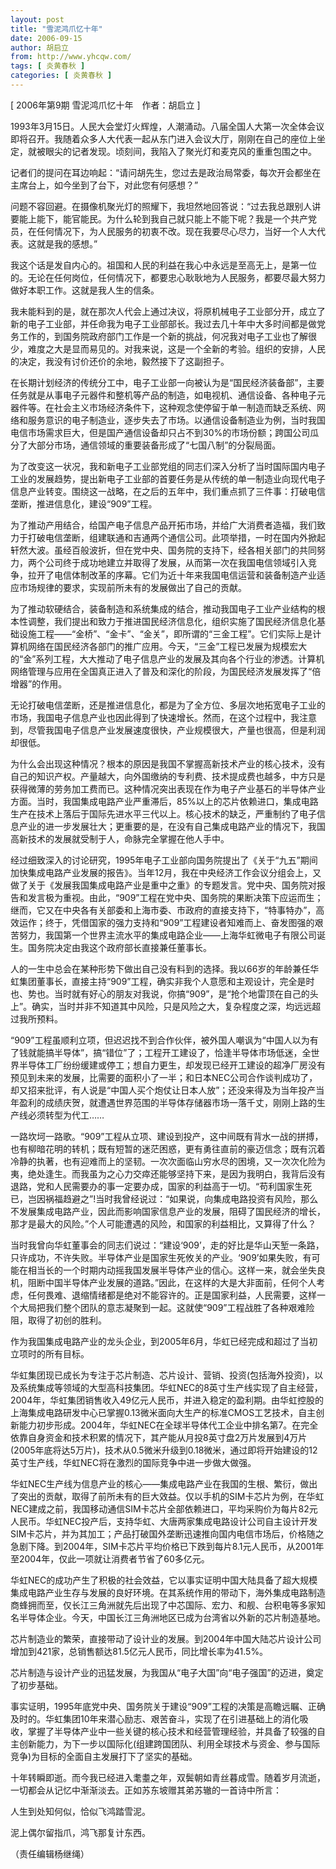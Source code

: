 ```yaml
---
layout: post
title: "雪泥鸿爪忆十年"
date: 2006-09-15
author: 胡启立
from: http://www.yhcqw.com/
tags: [ 炎黄春秋 ]
categories: [ 炎黄春秋 ]
---
```



[ 2006年第9期 雪泥鸿爪忆十年　作者：胡启立 ]


1993年3月15日。人民大会堂灯火辉煌，人潮涌动。八届全国人大第一次全体会议即将召开。我随着众多人大代表一起从东门进入会议大厅，刚刚在自己的座位上坐定，就被眼尖的记者发现。顷刻间，我陷入了聚光灯和麦克风的重重包围之中。

记者们的提问在耳边响起：“请问胡先生，您过去是政治局常委，每次开会都坐在主席台上，如今坐到了台下，对此您有何感想？”


问题不容回避。在摄像机聚光灯的照耀下，我坦然地回答说：“过去我总跟别人讲要能上能下，能官能民。为什么轮到我自己就只能上不能下呢？我是一个共产党员，在任何情况下，为人民服务的初衷不改。现在我要尽心尽力，当好一个人大代表。这就是我的感想。”


我这个话是发自内心的。祖国和人民的利益在我心中永远是至高无上，是第一位的。无论在任何岗位，任何情况下，都要忠心耿耿地为人民服务，都要尽最大努力做好本职工作。这就是我人生的信条。


我未能料到的是，就在那次人代会上通过决议，将原机械电子工业部分开，成立了新的电子工业部，并任命我为电子工业部部长。我过去几十年中大多时间都是做党务工作的，到国务院政府部门工作是一个新的挑战，何况我对电子工业也了解很少，难度之大是显而易见的。对我来说，这是一个全新的考验。组织的安排，人民的决定，我没有讨价还价的余地，毅然接下了这副担子。


在长期计划经济的传统分工中，电子工业部一向被认为是“国民经济装备部”，主要任务就是从事电子元器件和整机等产品的制造，如电视机、通信设备、各种电子元器件等。在社会主义市场经济条件下，这种观念使停留于单一制造而缺乏系统、网络和服务意识的电子制造业，逐步失去了市场。以通信设备制造业为例，当时我国电信市场需求巨大，但是国产通信设备却只占不到30%的市场份额；跨国公司瓜分了大部分市场，通信领域的重要装备形成了“七国八制”的分裂局面。


为了改变这一状况，我和新电子工业部党组的同志们深入分析了当时国际国内电子工业的发展趋势，提出新电子工业部的首要任务是从传统的单一制造业向现代电子信息产业转变。围绕这一战略，在之后的五年中，我们重点抓了三件事：打破电信垄断，推进信息化，建设“909”工程。


为了推动产用结合，给国产电子信息产品开拓市场，并给广大消费者造福，我们致力于打破电信垄断，组建联通和吉通两个通信公司。此项举措，一时在国内外掀起轩然大波。虽经百般波折，但在党中央、国务院的支持下，经各相关部门的共同努力，两个公司终于成功地建立并取得了发展，从而第一次在我国电信领域引入竞争，拉开了电信体制改革的序幕。它们为近十年来我国电信运营和装备制造产业适应市场规律的要求，实现前所未有的发展做出了自己的贡献。


为了推动软硬结合，装备制造和系统集成的结合，推动我国电子工业产业结构的根本性调整，我们提出和致力于推进国民经济信息化，组织实施了国民经济信息化基础设施工程——“金桥”、“金卡”、“金关”，即所谓的“三金工程”。它们实际上是计算机网络在国民经济各部门的推广应用。今天，“三金”工程已发展为规模宏大的“金”系列工程，大大推动了电子信息产业的发展及其向各个行业的渗透。计算机网络管理与应用在全国真正进入了普及和深化的阶段，为国民经济发展发挥了“倍增器”的作用。


无论打破电信垄断，还是推进信息化，都是为了全方位、多层次地拓宽电子工业的市场，我国电子信息产业也因此得到了快速增长。然而，在这个过程中，我注意到，尽管我国电子信息产业发展速度很快，产业规模很大，产量也很高，但是利润却很低。


为什么会出现这种情况？根本的原因是我国不掌握高新技术产业的核心技术，没有自己的知识产权。产量越大，向外国缴纳的专利费、技术提成费也越多，中方只是获得微薄的劳务加工费而已。这种情况突出表现在作为电子产业基石的半导体产业方面。当时，我国集成电路产业严重滞后，85%以上的芯片依赖进口，集成电路生产在技术上落后于国际先进水平三代以上。核心技术的缺乏，严重制约了电子信息产业的进一步发展壮大；更重要的是，在没有自己集成电路产业的情况下，我国高新技术的发展就受制于人，命脉完全掌握在他人手中。


经过细致深入的讨论研究，1995年电子工业部向国务院提出了《关于“九五”期间加快集成电路产业发展的报告》。当年12月，我在中央经济工作会议分组会上，又做了关于《发展我国集成电路产业是重中之重》的专题发言。党中央、国务院对报告和发言极为重视。由此，“909”工程在党中央、国务院的果断决策下应运而生；继而，它又在中央各有关部委和上海市委、市政府的直接支持下，“特事特办”，高效运作；终于，凭借国家的强力支持和“909”工程建设者知难而上、奋发图强的艰苦努力，我国第一个世界主流水平的集成电路企业——上海华虹微电子有限公司诞生。国务院决定由我这个政府部长直接兼任董事长。


人的一生中总会在某种形势下做出自己没有料到的选择。我以66岁的年龄兼任华虹集团董事长，直接主持“909”工程，确实非我个人意愿和主观设计，完全是时也、势也。当时就有好心的朋友对我说，你搞“909”，是“抢个地雷顶在自己的头上”。确实，当时并非不知道其中风险，只是风险之大，复杂程度之深，均远远超过我所预料。


“909”工程虽顺利立项，但迟迟找不到合作伙伴，被外国人嘲讽为“中国人以为有了钱就能搞半导体”，搞“错位”了；工程开工建设了，恰逢半导体市场低迷，全世界半导体工厂纷纷缓建或停工；想自力更生，却发现已经开工建设的超净厂房没有预见到未来的发展，比需要的面积小了一半；和日本NEC公司合作谈判成功了，却又招来批评，有人说是“中国人买个炮仗让日本人放”；还没来得及为当年投产当年盈利的成绩庆贺，就遭遇世界范围的半导体存储器市场一落千丈，刚刚上路的生产线必须转型为代工……


一路坎坷一路歌。“909”工程从立项、建设到投产，这中间既有背水一战的拼搏，也有柳暗花明的转机；既有短暂的迷茫困惑，更有勇往直前的豪迈信念；既有沉着冷静的执著，也有迎难而上的坚韧。一次次面临山穷水尽的困境，又一次次化险为夷，绝处逢生。而我虽为之心力交瘁还能够坚持下来，是因为我明白，我背后没有退路，党和人民需要办的事一定要办成，国家的利益高于一切。“苟利国家生死已，岂因祸福趋避之”!当时我曾经说过：“如果说，向集成电路投资有风险，那么不发展集成电路产业，因此而影响国家信息产业的发展，阻碍了国民经济的增长，那才是最大的风险。”个人可能遭遇的风险，和国家的利益相比，又算得了什么？


当时我曾向华虹董事会的同志们说过：“建设‘909’，走的好比是华山天堑一条路，只许成功，不许失败。半导体产业是国家生死攸关的产业。‘909’如果失败，有可能在相当长的一个时期内动摇我国发展半导体产业的信心。这样一来，就会坐失良机，阻断中国半导体产业发展的道路。”因此，在这样的大是大非面前，任何个人考虑，任何畏难、退缩情绪都是绝对不能容许的。正是国家利益，人民需要，这样一个大局把我们整个团队的意志凝聚到一起。这就使“909”工程战胜了各种艰难险阻，取得了初创的胜利。

作为我国集成电路产业的龙头企业，到2005年6月，华虹已经完成和超过了当初立项时的所有目标。


华虹集团现已成长为专注于芯片制造、芯片设计、营销、投资(包括海外投资)，以及系统集成等领域的大型高科技集团。华虹NEC的8英寸生产线实现了自主经营，2004年，华虹集团销售收入49亿元人民币，并进入稳定的盈利期。由华虹控股的上海集成电路研发中心已掌握0.13微米面向大生产的标准CMOS工艺技术，自主创新能力初步形成。2004年，华虹NEC在全球半导体代工企业中排名第7。在完全依靠自身资金和技术积累的情况下，其产能从月投8英寸盘2万片发展到4万片(2005年底将达5万片)，技术从0.5微米升级到0.18微米，通过即将开始建设的12英寸生产线，华虹NEC将在激烈的国际竞争中进一步做大做强。


华虹NEC生产线为信息产业的核心——集成电路产业在我国的生根、繁衍，做出了突出的贡献，取得了前所未有的巨大效益。仅以手机的SIM卡芯片为例，在华虹NEC建成之前，我国移动通信SIM卡芯片全部依赖进口，平均采购价为每片82元人民币。华虹NEC投产后，支持华虹、大唐两家集成电路设计公司自主设计开发SIM卡芯片，并为其加工；产品打破国外垄断迅速推向国内电信市场后，价格随之急剧下降。到2004年，SIM卡芯片平均价格已下跌到每片8.1元人民币，从2001年至2004年，仅此一项就让消费者节省了60多亿元。


华虹NEC的成功产生了积极的社会效益，它以事实证明中国大陆具备了超大规模集成电路产业生存与发展的良好环境。在其系统作用的带动下，海外集成电路制造商蜂拥而至，仅长江三角洲就先后出现了中芯国际、宏力、和舰、台积电等多家知名半导体企业。今天，中国长江三角洲地区已成为台湾省以外新的芯片制造基地。

芯片制造业的繁荣，直接带动了设计业的发展。到2004年中国大陆芯片设计公司增加到421家，总销售额达81.5亿元人民币，同比增长率为41.5%。

芯片制造与设计产业的迅猛发展，为我国从“电子大国”向“电子强国”的迈进，奠定了初步基础。


事实证明，1995年底党中央、国务院关于建设“909”工程的决策是高瞻远瞩、正确及时的。华虹集团10年来潜心励志、艰苦奋斗，实现了在引进基础上的消化吸收，掌握了半导体产业中一些关键的核心技术和经营管理经验，并具备了较强的自主创新能力，为下一步以国际化(组建跨国团队、利用全球技术与资金、参与国际竞争)为目标的全面自主发展打下了坚实的基础。

十年转瞬即逝。而今我已经进入耄耋之年，双鬓朝如青丝暮成雪。随着岁月流逝，一切都会从记忆中渐渐淡去。正如苏东坡赠其弟苏辙的一首诗中所言：

人生到处知何似，恰似飞鸿踏雪泥。

泥上偶尔留指爪，鸿飞那复计东西。

（责任编辑杨继绳）


